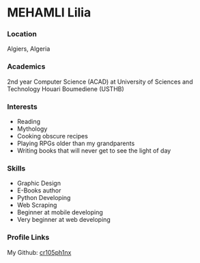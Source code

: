 # MEHAMLI Lilia

### Location
Algiers, Algeria

### Academics
2nd year Computer Science (ACAD) at University of Sciences and Technology Houari Boumediene (USTHB)

### Interests
* Reading 
* Mythology 
* Cooking obscure recipes
* Playing RPGs older than my grandparents
* Writing books that will never get to see the light of day

### Skills
* Graphic Design
* E-Books author
* Python Developing
* Web Scraping 
* Beginner at mobile developing
* Very beginner at web developing 

### Profile Links
My Github: [cr105ph1nx](https://github.com/cr105ph1nx)
